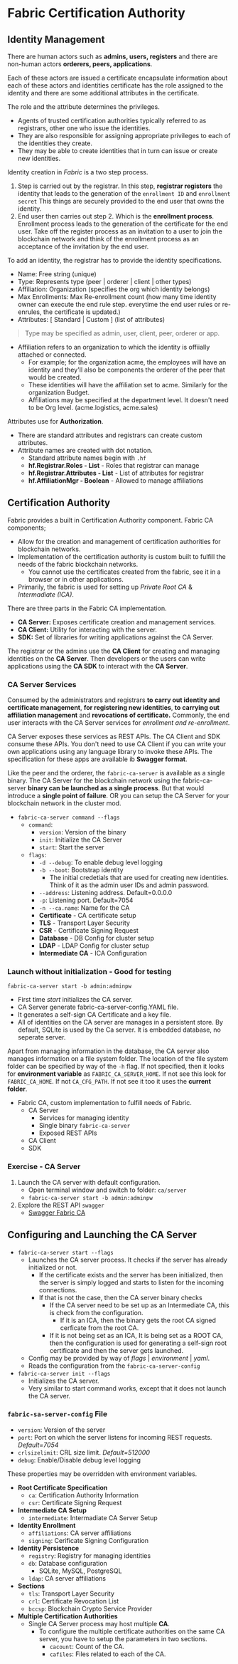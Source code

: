 # Fabric Certification Authority

## Identity Management

There are human actors such as **admins, users, registers** and there are non-human actors **orderers, peers, applications**.

Each of these actors are issued a certificate encapsulate information about each of these actors and identities certificate has the role assigned to the identity and there are some additional attributes in the certificate.

The role and the attribute determines the privileges.

- Agents of trusted certification authorities typically referred to as registrars, other one who issue the identities.
- They are also responsible for assigning appropriate privileges to each of the identities they create.
- They may be able to create identities that in turn can issue or create new identities.

Identity creation in _Fabric_ is a two step process.

1. Step is carried out by the registrar. In this step, **registrar registers** the identity that leads to the generation of the `enrollment ID` and `enrollment secret` This things are securely provided to the end user that owns the identity.
2. End user then carries out step 2. Which is the **enrollment process**. Enrollment process leads to the generation of the certificate for the end user. Take off the register process as an invitation to a user to join the blockchain network and think of the enrollment process as an acceptance of the invitation by the end user.

To add an identity, the registrar has to provide the identity specifications.

- Name: Free string (unique)
- Type: Represents type (peer | orderer | client | other types)
- Affiliation: Organization (specifies the org which identity belongs)
- Max Enrollments: Max Re-enrollment count (how many time identity owner can execute the end rule step. everytime the end user rules or re-enrules, the certificate is updated.)
- Attributes: [ Standard | Custom ] (list of attributes)

> Type may be specified as admin, user, client, peer, orderer or app.

- Affiliation refers to an organization to which the identity is offiially attached or connected.
  - For example; for the organization acme, the employees will have an identity and they'll also be components the orderer of the peer that would be created.
  - These identities will have the affiliation set to acme. Similarly for the organization Budget.
  - Affiliations may be specified at the department level. It doesn't need to be Org level. (acme.logistics, acme.sales)

Attributes use for **Authorization**.

- There are standard attributes and registrars can create custom attributes.
- Attribute names are created with dot notation.
  - Standard attribute names begin with `.hf`
  - **hf.Registrar.Roles - List** - Roles that registrar can manage
  - **hf.Registrar.Attributes - List** - List of attributes for registrar
  - **hf.AffiliationMgr - Boolean** - Allowed to manage affiliations

## Certification Authority

Fabric provides a built in Certification Authority component. Fabric CA components;

- Allow for the creation and management of certification authorities for blockchain networks.
- Implementation of the certification authority is custom built to fulfill the needs of the fabric blockchain networks.
  - You cannot use the certificates created from the fabric, see it in a browser or in other applications.
- Primarily, the fabric is used for setting up _Private Root CA_ & _Intermadiate (ICA)_.

There are three parts in the Fabric CA implementation.

- **CA Server:** Exposes certificate creation and management services.
- **CA Client:** Utility for interacting with the server.
- **SDK:** Set of libraries for writing applications against the CA Server.

The registrar or the admins use the **CA Client** for creating and managing identities on the **CA Server**. Then developers or the users can write applications using the **CA SDK** to interact with the **CA Server**.

### CA Server Services

Consumed by the administrators and registrars **to carry out identity and certificate management**, **for registering new identities**, **to carrying out affiliation management** and **revocations of certificate.** Commonly, the end user interacts with the CA Server services for _enrollment and re-enrollment_.

CA Server exposes these services as REST APIs. The CA Client and SDK consume these APIs. You don't need to use CA Client if you can write your own applications using any language library to invoke these APIs. The specification for these apps are available ib **Swagger format**.

Like the peer and the orderer, the `fabric-ca-server` is available as a single binary. The CA Server for the blockchain network using the fabric-ca-server **binary can be launched as a single process**. But that would introduce a **single point of failure**. OR you can setup the CA Server for your blockchain network in the cluster mod.

- `fabric-ca-server command --flags`
  - `command`:
    - `version`: Version of the binary
    - `init`: Initialize the CA Server
    - `start`: Start the server
  - `flags`:
    - `-d --debug`: To enable debug level logging
    - `-b --boot`: Bootstrap identity
      - The initial credetials that are used for creating new identities. Think of it as the admin user IDs and admin password.
    - `--address`: Listening address. Default=0.0.0.0
    - `-p`: Listening port. Default=7054
    - `-n --ca.name`: Name for the CA
    - **Certificate** - CA certificate setup
    - **TLS** - Transport Layer Security
    - **CSR** - Certificate Signing Request
    - **Database** - DB Config for cluster setup
    - **LDAP** - LDAP Config for cluster setup
    - **Intermediate CA** - ICA Configuration

### Launch without initialization - Good for testing

`fabric-ca-server start -b admin:adminpw`

- First time _start_ initializes the CA server.
- CA Server generate fabric-ca-server-config.YAML file.
- It generates a self-sign CA Certificate and a key file.
- All of identities on the CA server are manages in a persistent store. By default, SQLite is used by the Ca server. It is embedded database, no seperate server.

Apart from managing information in the database, the CA server also manages information on a file system folder. The location of the file system folder can be specified by way of the `-h` flag. If not specified, then it looks for **environment variable** as `FABRIC_CA_SERVER_HOME`. If not see this look for `FABRIC_CA_HOME`. If not `CA_CFG_PATH`. If not see it too it uses the **current folder**.

- Fabric CA, custom implementation to fulfill needs of Fabric.
  - CA Server
    - Services for managing identity
    - Single binary `fabric-ca-server`
    - Exposed REST APIs
  - CA Client
  - SDK

### Exercise - CA Server

1. Launch the CA server with default configuration.
   - Open terminal window and switch to folder: `ca/server`
   - `fabric-ca-server start -b admin:adminpw`
2. Explore the REST API `swagger`
   - <a href="https://github.com/hyperledger/fabric-ca/blob/master/swagger/swagger-fabric-ca.json">Swagger Fabric CA</a>

## Configuring and Launching the CA Server

- `fabric-ca-server start --flags`
  - Launches the CA server process. It checks if the server has already initialized or not.
    - If the certificate exists and the server has been initialized, then the server is simply logged and starts to listen for the incoming connections.
    - If that is not the case, then the CA server binary checks
      - If the CA server need to be set up as an Intermediate CA, this is check from the configuration.
        - If it is an ICA, then the binary gets the root CA signed cerficate from the root CA.
      - If it is not being set as an ICA, It is being set as a ROOT CA, then the configuration is used for generating a self-sign root certificate and then the server gets launched.
  - Config may be provided by way of _flags_ | _environment_ | _yaml_.
  - Reads the configuration from the `fabric-ca-server-config`
- `fabric-ca-server init --flags`
  - Initializes the CA server.
  - Very similar to start command works, except that it does not launch the CA server.

### `fabric-sa-server-config` File

- `version`: Version of the server
- `port`: Port on which the server listens for incoming REST requests. _Default=7054_
- `crlsizelimit`: CRL size limit. _Default=512000_
- `debug`: Enable/Disable debug level logging

These properties may be overridden with environment variables.

- **Root Certificate Specification**
  - `ca`: Certification Authority Information
  - `csr`: Certificate Signing Request
- **Intermediate CA Setup**
  - `intermediate`: Intermadiate CA Server Setup
- **Identity Enrollment**
  - `affiliations`: CA server affiliations
  - `signing`: Cerificate Signing Configuration
- **Identity Persistence**
  - `registry`: Registry for managing identities
  - `db`: Database configuration
    - SQLite, MySQL, PostgreSQL
  - `ldap`: CA server affiliations
- **Sections**
  - `tls`: Transport Layer Security
  - `crl`: Certificate Revocation List
  - `bccsp`: Blockchain Crypto Service Provider
- **Multiple Certification Authorities**
  - Single CA Server process may host multiple **CA**.
    - To configure the multiple certificate authorities on the same CA server, you have to setup the parameters in two sections.
      - `cacount`: Count of the CA.
      - `cafiles`: Files related to each of the CA.
